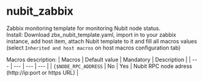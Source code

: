 # nubit_zabbix
Zabbix monitoring template for monitoring Nubit node status.\
Install: Download zbx_nubit_template.yaml, import in to your zabbix instance, add host item, attach Nubit template to it and fill all macros values (select `Inherited and host macros` on host macros configuration tab)

Macros description:
| Macros | Default value | Mandatory | Description |
| --- | --- | --- | --- |
| `{$NODE_RPC_ADDRESS` | No | Yes | Nubit RPC node adress (http://ip:port or https URL) |
